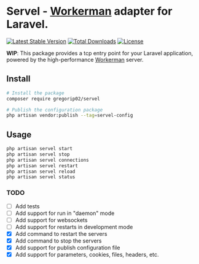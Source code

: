 # Servel - [Workerman](https://github.com/walkor/Workerman) adapter for Laravel.

[![Latest Stable Version](https://poser.pugx.org/gregorip02/servel/v)](//packagist.org/packages/gregorip02/servel)
[![Total Downloads](https://poser.pugx.org/gregorip02/servel/downloads)](//packagist.org/packages/gregorip02/servel)
[![License](https://poser.pugx.org/gregorip02/servel/license)](//packagist.org/packages/gregorip02/servel)

**WIP**: This package provides a tcp entry point for your Laravel application,
powered by the high-performance [Workerman](https://github.com/walkor/Workerman) server.

## Install

```sh
# Install the package
composer require gregorip02/servel

# Publish the configuration package
php artisan vendor:publish --tag=servel-config
```

## Usage

```sh
php artisan servel start
php artisan servel stop
php artisan servel connections
php artisan servel restart
php artisan servel reload
php artisan servel status
```

### TODO
- [ ] Add tests
- [ ] Add support for run in "daemon" mode
- [ ] Add support for websockets
- [ ] Add support for restarts in development mode
- [x] Add command to restart the servers
- [x] Add command to stop the servers
- [x] Add support for publish configuration file
- [x] Add support for parameters, cookies, files, headers, etc.
